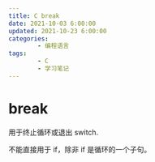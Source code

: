 ```yaml
---
title: C break
date: 2021-10-03 6:00:00
updated: 2021-10-23 6:00:00
categories:
        - 编程语言
tags:
        - C
        - 学习笔记
---
```


# break

用于终止循环或退出 switch.

不能直接用于 if，除非 if 是循环的一个子句。
